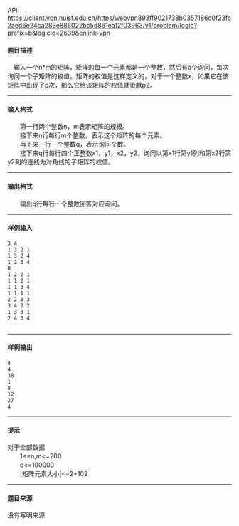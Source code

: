 API: https://client.vpn.nuist.edu.cn/https/webvpn893ff9021738b0357186c0f23fc2aed6e24ca283e886022bc5d861ea12f03963/v1/problem/logic?prefix=b&logicId=2639&enlink-vpn

#### 题目描述

　输入一个n\*m的矩阵，矩阵的每一个元素都是一个整数，然后有q个询问，每次询问一个子矩阵的权值。矩阵的权值是这样定义的，对于一个整数x，如果它在该矩阵中出现了p次，那么它给该矩阵的权值就贡献p2。  

---

#### 输入格式

　　第一行两个整数n，m表示矩阵的规模。  
　　接下来n行每行m个整数，表示这个矩阵的每个元素。  
　　再下来一行一个整数q，表示询问个数。  
　　接下来q行每行四个正整数x1，y1，x2，y2，询问以第x1行第y1列和第x2行第y2列的连线为对角线的子矩阵的权值。  

---

#### 输出格式

　　输出q行每行一个整数回答对应询问。  

---

#### 样例输入
```
3 4
1 3 2 1
1 3 2 4
1 2 3 4
8
1 2 2 1
1 1 2 1
1 1 3 4
1 1 1 1
2 2 3 3
3 4 2 2
1 3 3 1
2 4 3 4


```

---

#### 样例输出
```
8
4
38
1
8
12
27
4

```

---

#### 提示

对于全部数据  
　　1<=n,m<=200  
　　q<=100000  
　　|矩阵元素大小|<=2\*109  

---

#### 题目来源

没有写明来源